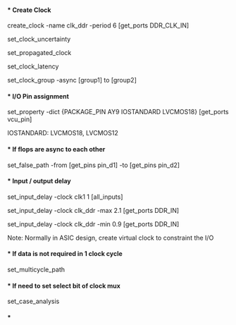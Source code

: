#### * Create Clock 
create_clock -name clk_ddr -period 6 [get_ports DDR_CLK_IN]

set_clock_uncertainty

set_propagated_clock

set_clock_latency

set_clock_group -async [group1] to [group2]

#### * I/O Pin assignment
set_property -dict {PACKAGE_PIN AY9 IOSTANDARD LVCMOS18} [get_ports vcu_pin]

IOSTANDARD: 
    LVCMOS18, LVCMOS12
#### * If flops are async to each other 
set_false_path -from [get_pins pin_d1] -to [get_pins pin_d2]

#### * Input / output delay 
set_input_delay -clock clk1 1 [all_inputs]

set_input_delay -clock clk_ddr -max 2.1 [get_ports DDR_IN]

set_input_delay -clock clk_ddr -min 0.9 [get_ports DDR_IN]

Note: Normally in ASIC design, create virtual clock to constraint the I/O


#### * If data is not required in 1 clock cycle 
set_multicycle_path

#### * If need to set select bit of clock mux 
set_case_analysis


#### * 
